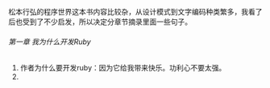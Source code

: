 松本行弘的程序世界这本书内容比较杂，从设计模式到文字编码种类繁多，我看了后也受到了不少启发，所以决定分章节摘录里面一些句子。

###### 第一章 我为什么开发Ruby

1. 作者为什么要开发ruby：因为它给我带来快乐。功利心不要太强。
2. ​

